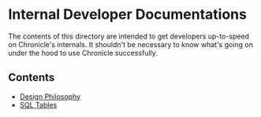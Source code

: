 # Internal Developer Documentations

The contents of this directory are intended to get developers
up-to-speed on Chronicle's internals. It shouldn't be necessary
to know what's going on under the hood to use Chronicle
successfully.

## Contents

* [Design Philosophy](01-design-philosophy.md)
* [SQL Tables](02-sql-tables.md)
